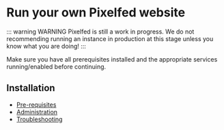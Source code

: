 # Run your own Pixelfed website

::: warning WARNING
Pixelfed is still a work in progress. We do not recommending running an instance in production at this stage unless you know what you are doing!
:::

Make sure you have all prerequisites installed and the appropriate services running/enabled before continuing.

## Installation

- [Pre-requisites](prerequisites.md)
- [Administration](administration.md)
- [Troubleshooting](troubleshooting.md)